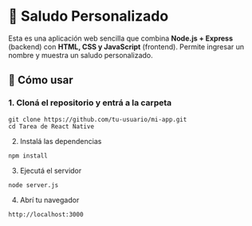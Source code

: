 # 🎉 Saludo Personalizado

Esta es una aplicación web sencilla que combina **Node.js + Express** (backend) con **HTML, CSS y JavaScript** (frontend). Permite ingresar un nombre y muestra un saludo personalizado.

## 🚀 Cómo usar

### 1. Cloná el repositorio y entrá a la carpeta

```
git clone https://github.com/tu-usuario/mi-app.git
cd Tarea de React Native
```

2. Instalá las dependencias

```
npm install
```

3. Ejecutá el servidor

```
node server.js
```

4. Abrí tu navegador

```
http://localhost:3000
```

